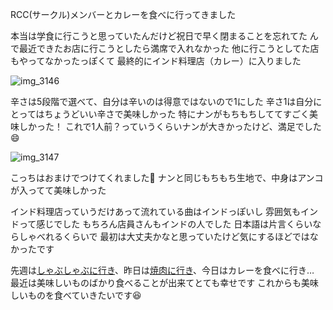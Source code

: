 RCC(サークル)メンバーとカレーを食べに行ってきました

本当は学食に行こうと思っていたんだけど祝日で早く閉まることを忘れてた
んで最近できたお店に行こうとしたら満席で入れなかった
他に行こうとしてた店もやってなかったっぽくて
最終的にインド料理店（カレー）に入りました

![img_3146](/images/2016/11/img_3146.jpg)

辛さは5段階で選べて、自分は辛いのは得意ではないので1にした
辛さ1は自分にとってはちょうどいい辛さで美味しかった
特にナンがもちもちしててすごく美味しかった！
これで1人前？っていうくらいナンが大きかったけど、満足でした:smile:

![img_3147](/images/2016/11/img_3147.jpg)

こっちはおまけでつけてくれました:pray:
ナンと同じもちもち生地で、中身はアンコが入ってて美味しかった

インド料理店っていうだけあって流れている曲はインドっぽいし
雰囲気もインドって感じでした
もちろん店員さんもインドの人でした
日本語は片言くらいならしゃべれるくらいで
最初は大丈夫かなと思っていたけど気にするほどではなかったです

先週は[しゃぶしゃぶに行き](https://blog.noraworld.jp/rcc-system-compa-2016/)、昨日は[焼肉に行き](https://blog.noraworld.jp/korean-barbeque-with-designer/)、今日はカレーを食べに行き…
最近は美味しいものばかり食べることが出来てとても幸せです
これからも美味しいものを食べていきたいです:satisfied:

